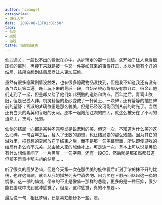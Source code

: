 ```yaml
---
author: hzmangel
categories:
- 游戏人生
date: '2009-08-10T01:02:50'
tags:
- 仙剑
- 感想
- 游戏
title: 仙剑四通关
---
```

仙四通关，一股说不出的惆怅在心中。从梦璃走的那一刻起，就开始了让人觉得很压抑的离别，再接下来就是被一件又一件突如其来的事情打击，本以为能有个好的结局，结果没想到结局居然让人更加压抑。

虽然有很多隐藏剧情没触发，也有很多隐藏物品没找到，但是我不知道我还有没有勇气去玩第二遍。晚上玩下来的最后一段，自始至终心情都没有放开过。宿命让他们走到了一起，但是却又给了他们如此残酷的道路和终点。百年之后，青鸾山依旧，但是已然人非。机灵精怪的菱纱变成了一抔黄土、一块碑，还有静静的插在碑前的望舒；贤淑的梦璃依旧是那么貌美，但是已经没可能回到从前的时光了。当然还有白头的紫英和盲眼的天河。原本一起闯荡江湖的四人，就这么被分在了不同的道路上，生离，死别。

仙剑的结局一向都是某种不完整或是说悲剧的美，但这一次，不知道为什么美的这么心碎。一句百年之后，给人了无数的遐想，也让结局变的那么残酷。因为其它的游戏里，把遐想的空间放在了结束之后，而不是那一句字幕里面，所以即使游戏的结局有多么的不完美，总会被大家的想像补上。可是这一次，基本上可以说是再没有什么想像空间了，一片黑屏，一句字幕，还有一段CG，然后就是那虽然都知道但都不愿意往那去想的结局......

听了很久的回梦游仙，但是今天第一次在那优美的旋律背后听到了浓的抹不开的忧伤，也许这首歌，就会从我的播放列表中消失吧，因为实在不想再回忆起这一晚的惆怅。这一部的仙剑，带来的不止是像仙一那样的悲剧，更多的是一种压抑，很少能在游戏中找到这种感觉了，但是，这种感觉，真的不想要~~

最后说一句，相比梦璃，还是喜欢菱纱多一些，嗯。